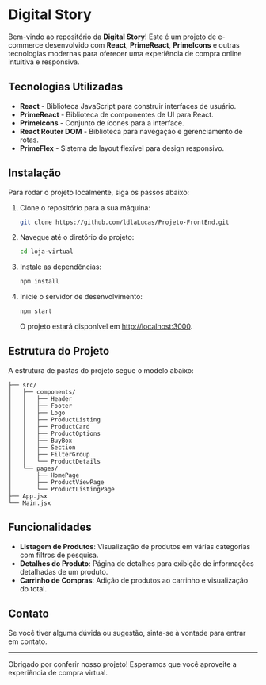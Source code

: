 # Digital Story

Bem-vindo ao repositório da **Digital Story**! Este é um projeto de e-commerce desenvolvido com **React**, **PrimeReact**, **PrimeIcons** e outras tecnologias modernas para oferecer uma experiência de compra online intuitiva e responsiva.

## Tecnologias Utilizadas

- **React** - Biblioteca JavaScript para construir interfaces de usuário.
- **PrimeReact** - Biblioteca de componentes de UI para React.
- **PrimeIcons** - Conjunto de ícones para a interface.
- **React Router DOM** - Biblioteca para navegação e gerenciamento de rotas.
- **PrimeFlex** - Sistema de layout flexível para design responsivo.

## Instalação

Para rodar o projeto localmente, siga os passos abaixo:

1. Clone o repositório para a sua máquina:
   ```bash
   git clone https://github.com/ldlaLucas/Projeto-FrontEnd.git
   ```

2. Navegue até o diretório do projeto:
   ```bash
   cd loja-virtual
   ```

3. Instale as dependências:
   ```bash
   npm install
   ```

4. Inicie o servidor de desenvolvimento:
   ```bash
   npm start
   ```

   O projeto estará disponível em [http://localhost:3000](http://localhost:3000).

## Estrutura do Projeto

A estrutura de pastas do projeto segue o modelo abaixo:

```
├── src/
│   ├── components/
│   │   ├── Header
│   │   ├── Footer
│   │   ├── Logo
│   │   ├── ProductListing
│   │   ├── ProductCard
│   │   ├── ProductOptions
│   │   ├── BuyBox
│   │   ├── Section
│   │   ├── FilterGroup
│   │   └── ProductDetails
│   └── pages/
│       ├── HomePage
│       ├── ProductViewPage
│       └── ProductListingPage
├── App.jsx
└── Main.jsx
```

## Funcionalidades

- **Listagem de Produtos**: Visualização de produtos em várias categorias com filtros de pesquisa.
- **Detalhes do Produto**: Página de detalhes para exibição de informações detalhadas de um produto.
- **Carrinho de Compras**: Adição de produtos ao carrinho e visualização do total.

## Contato

Se você tiver alguma dúvida ou sugestão, sinta-se à vontade para entrar em contato.

---

Obrigado por conferir nosso projeto! Esperamos que você aproveite a experiência de compra virtual.
```
